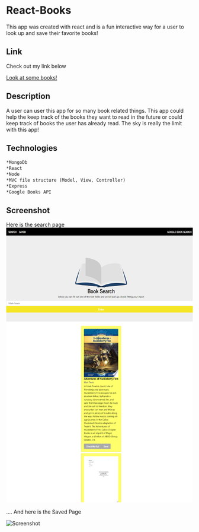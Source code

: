 # React-Books

This app was created with react and is a fun interactive way for a user to look up and save their favorite books!

## Link

Check out my link below

[Look at some books!](https://react-book-search1.herokuapp.com/)

## Description

A user can user this app for so many book related things. This app could help the keep track of the books they want to read in the future or could keep track of books the user has already read. The sky is really the limit with this app!

## Technologies

    *MongoDb
    *React
    *Node
    *MVC file structure (Model, View, Controller)
    *Express
    *Google Books API
## Screenshot

Here is the search page
![Screenshot](/imgs/react-books-search.png "Search Page")

.... And here is the Saved Page

![Screenshot](/imgs/react-books-saved "Saved Page")
